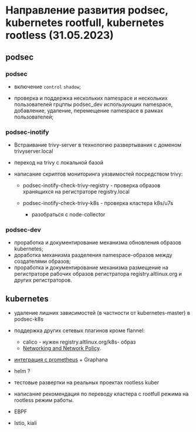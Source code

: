 # Направление развития podsec, kubernetes rootfull, kubernetes rootless (31.05.2023)

## podsec

### podsec

- включение `control` `shadow`;

- проверка и поддержка нескольких namespace и нескольких пользователей грцппы podsec_dev использующих namespace, добавление, удаление, перемещение namespace в рамках пользователей;

### podsec-inotify

- Встраивание trivy-server в технологию развертывания с доменом trivyserver.local

- переход на trivy с локальной базой

- написание скриптов мониторинга уязвимостей посредством trivy:

  * podsec-inotify-check-trivy-registry - проверка образов хранящихся на регистраторе registry.local

  * podsec-inotify-check-trivy-k8s - проверка кластера k8s/u7s

    - разобраться с node-collector 

### podsec-dev

- проработка и документирование механизма обновления образов kubernetes;
- доработка механизма разделения namespace-образов между создателями образов; 
- проработка и документирование механизма размещение на регистраторе рабочих образов регистратора registry.altlinux.org и других регистраторов.

## kubernetes

- удаление лишних зависимостей (в частности от kubernetes-master) в podsec-k8s

- поддержка других сетевых плагинов кроме flannel:
  * calico - нужен registry.altlinux.org/k8s- образ
  * [Networking and Network Policy](https://kubernetes.io/docs/concepts/cluster-administration/addons/#networking-and-network-policy).

- [интеграция с prometheus](https://kubernetes.io/docs/concepts/cluster-administration/addons/#networking-and-network-policy) + Graphana

- helm ?

- тестовые развертки на реальных проектах rootless kuber

- написание рекомендация по переводу кластера с rootfull режима на rootless режим работы.

- EBPF

- Istio, kiali


